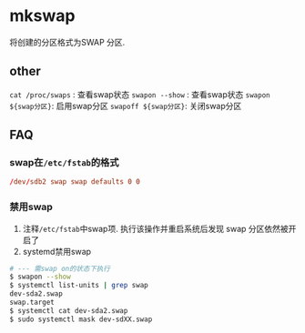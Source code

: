 #  mkswap
将创建的分区格式为SWAP 分区.

## other
`cat /proc/swaps` : 查看swap状态
`swapon --show` : 查看swap状态
`swapon ${swap分区}`: 启用swap分区
`swapoff ${swap分区}`: 关闭swap分区

## FAQ
### swap在`/etc/fstab`的格式
```conf
/dev/sdb2 swap swap defaults 0 0
```

### 禁用swap
1. 注释`/etc/fstab`中swap项. 执行该操作并重启系统后发现 swap 分区依然被开启了
1. systemd禁用swap

```bash
# --- 需swap on的状态下执行
$ swapon --show
$ systemctl list-units | grep swap
dev-sda2.swap                                                                             loaded active active    Swap Partition
swap.target                                                                               loaded active active
$ systemctl cat dev-sda2.swap
$ sudo systemctl mask dev-sdXX.swap
```